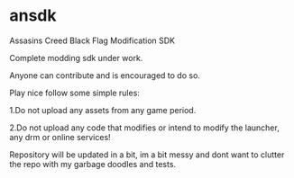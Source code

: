 # ansdk
Assasins Creed Black Flag Modification SDK 

Complete modding sdk under work.

Anyone can contribute and is encouraged to do so.

Play nice follow some simple rules:

1.Do not upload any assets from any game period.

2.Do not upload any code that modifies or intend to modify the launcher, any drm or online services!

Repository will be updated in a bit, im a bit messy and dont want to clutter the repo with my garbage doodles and tests.
